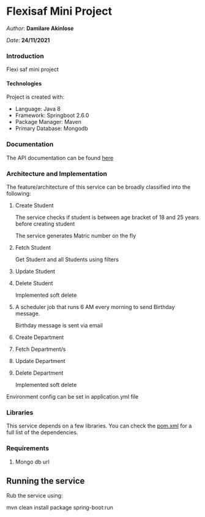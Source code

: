 
# Flexisaf Mini Project

*Author*: **Damilare Akinlose**

*Date*: **24/11/2021**

### Introduction

Flexi saf mini project

#### Technologies
Project is created with:
* Language: Java 8
* Framework: Springboot 2.6.0
* Package Manager: Maven
* Primary Database: Mongodb

### Documentation
The API documentation can be found [here](https://documenter.getpostman.com/view/10624688/UVJZoeHG)

### Architecture and Implementation
The feature/architecture of this service can be broadly classified into the following:

1. Create Student
   
      The service checks if student is between age bracket of 18 and 25 years before creating student
   
      The service generates Matric number on the fly
   
2. Fetch Student
   
   Get Student and all Students using filters
   
3. Update Student
   
4. Delete Student
   
   Implemented soft delete
   
5. A scheduler job that runs 6 AM every morning to send Birthday message.
    
   Birthday message is sent via email

6. Create Department

7. Fetch Department/s

8. Update Department

9. Delete Department

   Implemented soft delete


Environment config can be set in application.yml file


### Libraries
This service depends on a few libraries. You can check the [pom.xml](pom.xml) for a full list of the dependencies.

### Requirements
1. Mongo db url

## Running the service
Rub the service using:

mvn clean install package spring-boot:run
   
  
